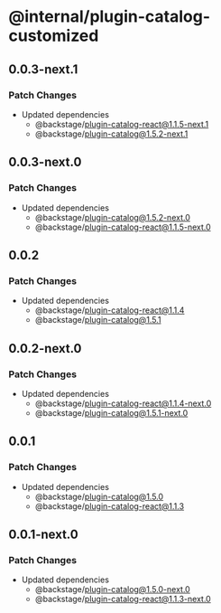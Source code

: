 # @internal/plugin-catalog-customized

## 0.0.3-next.1

### Patch Changes

- Updated dependencies
  - @backstage/plugin-catalog-react@1.1.5-next.1
  - @backstage/plugin-catalog@1.5.2-next.1

## 0.0.3-next.0

### Patch Changes

- Updated dependencies
  - @backstage/plugin-catalog@1.5.2-next.0
  - @backstage/plugin-catalog-react@1.1.5-next.0

## 0.0.2

### Patch Changes

- Updated dependencies
  - @backstage/plugin-catalog-react@1.1.4
  - @backstage/plugin-catalog@1.5.1

## 0.0.2-next.0

### Patch Changes

- Updated dependencies
  - @backstage/plugin-catalog-react@1.1.4-next.0
  - @backstage/plugin-catalog@1.5.1-next.0

## 0.0.1

### Patch Changes

- Updated dependencies
  - @backstage/plugin-catalog@1.5.0
  - @backstage/plugin-catalog-react@1.1.3

## 0.0.1-next.0

### Patch Changes

- Updated dependencies
  - @backstage/plugin-catalog@1.5.0-next.0
  - @backstage/plugin-catalog-react@1.1.3-next.0
